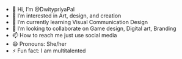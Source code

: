- 👋 Hi, I’m @DwitypriyaPal
- 👀 I’m interested in Art, design, and creation
- 🌱 I’m currently learning Visual Communication Design
- 💞️ I’m looking to collaborate on Game design, Digital art, Branding
- 📫 How to reach me just use social media
- 😄 Pronouns: She/her
- ⚡ Fun fact: I am multitalented

<!---
Lilith-thedarkhorserises/Lilith-thedarkhorserises is a ✨ special ✨ repository because its `README.md` (this file) appears on your GitHub profile.
You can click the Preview link to take a look at your changes.
--->
